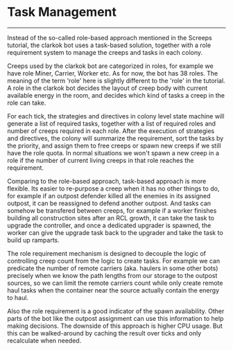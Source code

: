 # Task Management

----

Instead of the so-called role-based approach mentioned in the Screeps tutorial, the clarkok bot uses a task-basedsolution, together with a role requirement system to manage the creeps and tasks in each colony.

Creeps used by the clarkok bot are categorized in roles, for example we have role Miner, Carrier, Worker etc. As for now,the bot has 38 roles. The meaning of the term 'role' here is slightly different to the 'role' in the tutorial. A role in the clarkok bot decides the layout of creep body with current available energy in the room, and decides which kind of tasks acreep in the role can take.

For each tick, the strategies and directives in colony level state machine will generate a list of required tasks,together with a list of required roles and number of creeps required in each role. After the execution of strategies anddirectives, the colony will summarize the requirement, sort the tasks by the priority, and assign them to free creeps orspawn new creeps if we still have the role quota. In normal situations we won't spawn a new creep in a role if the number ofcurrent living creeps in that role reaches the requirement.

Comparing to the role-based approach, task-based approach is more flexible. Its easier to re-purpose a creep whenit has no other things to do, for example if an outpost defender killed all the enemies in its assigned outpost, it canbe reassigned to defend another outpost. And tasks can somehow be transfered between creeps, for example if a workerfinishes building all construction sites after an RCL growth, it can take the task to upgrade the controller, and once adedicated upgrader is spawned, the worker can give the upgrade task back to the upgrader and take the task to build up ramparts.

The role requirement mechanism is designed to decouple the logic of controlling creep count from the logic to create tasks. Forexample we can predicate the number of remote carriers (aka. haulers in some other bots) precisely when we know the pathlengths from our storage to the outpost sources, so we can limit the remote carriers count while only create remote haultasks when the container near the source actually contain the energy to haul.

Also the role requirement is a good indicator of the spawn availability. Other parts of the bot like the outpostassignment can use this information to help making decisions. The downside of this approach is higher CPU usage. Butthis can be walked-around by caching the result over ticks and only recalculate when needed.
